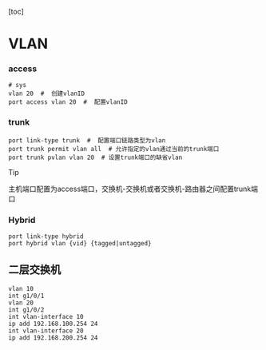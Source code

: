[toc]

# VLAN

### access

~~~ shell
# sys
vlan 20  #  创建vlanID
port access vlan 20  #  配置vlanID
~~~

### trunk

~~~ shell
port link-type trunk  #  配置端口链路类型为vlan
port trunk permit vlan all  # 允许指定的vlan通过当前的trunk端口
port trunk pvlan vlan 20  # 设置trunk端口的缺省vlan
~~~

> [!tip]
>
> 主机端口配置为access端口，交换机-交换机或者交换机-路由器之间配置trunk端口

### Hybrid

~~~ shell
port link-type hybrid
port hybrid vlan {vid} {tagged|untagged}
~~~



## 二层交换机

~~~ shell
vlan 10
int g1/0/1
vlan 20 
int g1/0/2
int vlan-interface 10
ip add 192.168.100.254 24
int vlan-interface 20
ip add 192.168.200.254 24
~~~
